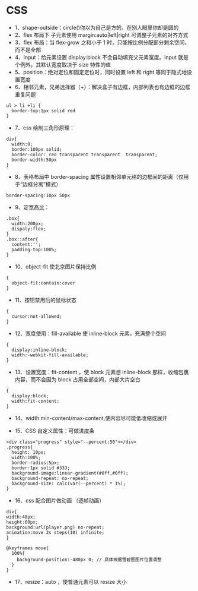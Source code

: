 # CSS

-   1、shape-outside：circle()你以为自己是方的，在别人眼里你却是圆的
-   2、flex 布局下 子元素使用 margin:auto|left|right 可调整子元素的对齐方式
-   3、flex 布局：当 flex-grow 之和小于 1 时，只能按比例分配部分剩余空间，而不是全部
-   4、input：给元素设置 display:block 不会自动填充父元素宽度。input 就是个例外，其默认宽度取决于 size 特性的值
-   5、position：绝对定位和固定定位时，同时设置 left 和 right 等同于隐式地设置宽度
-   6、相邻元素，兄弟选择器（+）：解决盒子有边框，内部列表也有边框的边框重复问题

```
ul > li +li {
  border-top:1px solid red
}
```

-   7、css 绘制三角形原理：

```
div{
  width:0;
  border:100px solid;
  border-color: red transparent transparent  transparent;
  border-width:50px
}
```

-   8、表格布局中 border-spacing 属性设置相邻单元格的边框间的距离（仅用于“边框分离”模式）

```
border-spacing:10px 50px
```

-   9、定宽高比：

```
.box{
  width:200px;
  dispaly:flex;
}
.box::after{
  content:'';
  padding-top:100%;
}
```

-   10、object-fit 使北京图片保持比例

```
{
  object-fit:contain:cover
}
```

-   11、按钮禁用后的鼠标状态

```
{
  cursor:not-allowed;
}
```

-   12、宽度使用：fill-available 使 inline-block 元素，充满整个空间

```
{
  display:inline-block;
  width:-webkit-fill-available;
}
```

-   13、设置宽度：fit-content ，使 block 元素想 inline-block 那样，收缩包裹内容，而不会因为 block 占用全部空间，内部大片空白

```
{
  display:block;
  width:fit-content;
}
```

-   14、width:min-content/max-content,使内容尽可能低收缩或展开

-   15、CSS 自定义属性：可做进度条

```
<div class="progress" style="--percent:50"></div>
.progress{
  height: 10px;
  width:100%;
  border-radius:5px;
  border:1px solid #333;
  background-image:linear-gradient(#0ff,#0ff);
  background-repeat: no-repeat;
  background-size: calc(var(--percent) * 1%);
}
```

-   16、css 配合图片做动画 （逐帧动画）

```
div{
width:48px;
height:60px;
background:url(player.png) no-repeat;
animation:move 2s steps(10) infinite;
}

@keyframes move{
  100%{
    background-position:-480px 0; // 具体根据雪碧图图片位置调整
  }
}
```

-   17、resize：auto ，使普通元素可以 resize 大小
